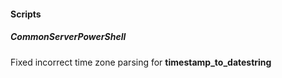 
#### Scripts
##### CommonServerPowerShell
Fixed incorrect time zone parsing for **timestamp_to_datestring**

